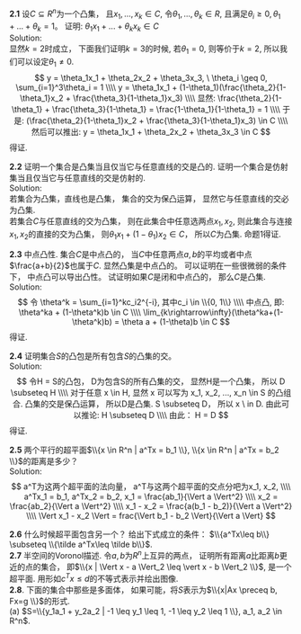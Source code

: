 **2.1**   设$C \subseteq R^n$为一个凸集， 且$x_1, ..., x_k \in C$, 令$\theta_1, ..., \theta_k \in R$, 且满足$\theta_i \geq 0, \theta_1 + ... + \theta_k = 1$。  证明: $\theta_1 x_1 + ... + \theta_k x_k \in C$  
Solution:  
显然$k=2$时成立， 下面我们证明$k=3$的时候, 若$\theta_1 = 0$, 则等价于$k=2$, 所以我们可以设定$\theta_1 \neq 0$.  
$$
y = \theta_1x_1 + \theta_2x_2 + \theta_3x_3,   \   \theta_i \geq 0, \sum_{i=1}^3\theta_i = 1 \\\\
y = \theta_1x_1 + (1-\theta_1)(\frac{\theta_2}{1-\theta_1}x_2 + \frac{\theta_3}{1-\theta_1}x_3) \\\\
显然: \frac{\theta_2}{1-\theta_1} + \frac{\theta_3}{1-\theta_1} = \frac{1-\theta_1}{1-\theta_1} = 1 \\\\
于是: (\frac{\theta_2}{1-\theta_1}x_2 + \frac{\theta_3}{1-\theta_1}x_3) \in C \\\\
然后可以推出: y = \theta_1x_1 + \theta_2x_2 + \theta_3x_3 \in C
$$
得证.


**2.2**   证明一个集合是凸集当且仅当它与任意直线的交是凸的.  证明一个集合是仿射集当且仅当它与任意直线的交是仿射的.  
Solution:  
若集合为凸集，直线也是凸集， 集合的交为保凸运算， 显然它与任意直线的交必为凸集.  
若集合$C$与任意直线的交为凸集， 则在此集合中任意选两点$x_1, x_2$, 则此集合与连接$x_1, x_2$的直接的交为凸集， 则$\theta_1x_1 + (1-\theta_1)x_2 \in C$， 所以$C$为凸集.
命题1得证.  

**2.3**   中点凸性. 集合$C$是中点凸的， 当$C$中任意两点$a, b$的平均或者中点$\frac{a+b}{2}$也属于$C$. 显然凸集是中点凸的。 可以证明在一些很微弱的条件下， 中点凸可以导出凸性。 试证明如果$C$是闭和中点凸的， 那么$C$是凸集.  
Solution:  
$$
令 \theta^k = \sum_{i=1}^kc_i2^{-i},  其中c_i \in \\{0, 1\\} \\\\
中点凸, 即: \theta^ka + (1-\theta^k)b \in C \\\\
\lim_{k\rightarrow\infty}(\theta^ka+(1-\theta^k)b) = \theta a + (1-\theta)b \in C
$$
得证.  

**2.4**   证明集合$S$的凸包是所有包含$S$的凸集的交。  
Solution:  
$$
令H = S的凸包， D为包含S的所有凸集的交，  显然H是一个凸集， 所以 D \subseteq H \\\\
对于任意 x \in H, 显然 x 可以写为 x_1, x_2, ..., x_n \in S 的凸组合. 凸集的交是保凸运算， 所以D是凸集. S \subseteq D， 所以 x \ in D. 由此可以推论: H \subseteq D \\\\
由此： H = D
$$
得证.

**2.5**   两个平行的超平面$\\{x \in R^n | a^Tx = b_1 \\}, \\{x \in R^n | a^Tx = b_2 \\}$的距离是多少？  
Solution:  
$$
a^T为这两个超平面的法向量， a^T与这两个超平面的交点分吧为x_1, x_2, \\\\
a^Tx_1 = b_1, a^Tx_2 = b_2, 
x_1 = \frac{ab_1}{\Vert a \Vert^2} \\\\
x_2 = \frac{ab_2}{\Vert a \Vert^2} \\\\
x_1 - x_2 = \frac{a(b_1 - b_2)}{\Vert a \Vert^2} \\\\
\Vert x_1 - x_2 \Vert = frac{\Vert b_1 - b_2 \Vert}{\Vert a \Vert}
$$

**2.6**   什么时候超平面包含另一个？ 给出下式成立的条件： $\\{a^Tx\leq b\\} \subseteq \\{\tilde a^Tx\leq \tilde b\\}$.   
**2.7**   半空间的Voronol描述.  令$a, b$为$R^n$上互异的两点， 证明所有距离$a$比距离$b$更近的点的集合， 即$\\{x | \Vert x - a \Vert_2 \leq \vert x - b \Vert_2 \\}$, 是一个超平面. 用形如$c^Tx \leq d$的不等式表示并绘出图像.  
**2.8**.  下面的集合中那些是多面体， 如果可能，将$S$表示为$\\{x|Ax \preceq b, Fx=g \\}$的形式.  
(a) $S=\\{y_1a_1 + y_2a_2 | -1 \leq y_1 \leq 1, -1 \leq y_2 \leq 1 \\}, a_1, a_2 \in R^n$.  


